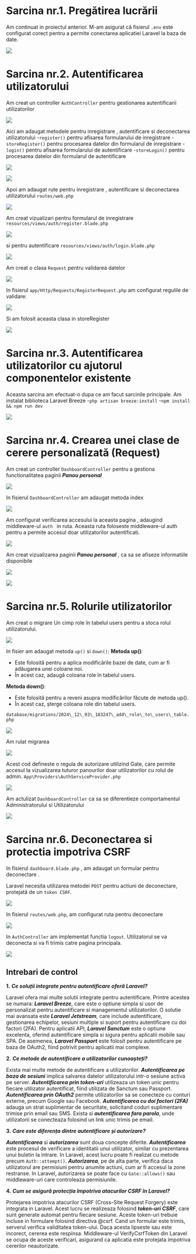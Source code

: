 # ﻿Sarcina nr.1. Pregătirea lucrării

Am continuat in proiectul anterior.
M-am asigurat că fisierul ```.env``` este configurat corect pentru a permite conectarea aplicatiei Laravel la baza de date.

![](Aspose.Words.a09baba9-efef-491d-ab5e-27bb4ab47323.001.jpeg)

# Sarcina nr.2. Autentificarea utilizatorului

Am creat un controller ```AuthController``` pentru gestionarea autentificarii utilizatorilor

![](Aspose.Words.a09baba9-efef-491d-ab5e-27bb4ab47323.002.png)

Aici am adaugat metodele pentru inregistrare , autentificare si deconectarea utilizatorului 
-```register()``` pentru afisarea formularului de inregistrare
-```storeRegister()``` pentru procesarea datelor din formularul de inregistrare 
-```login()``` pentru afisarea formularului de autentificare
-```storeLogin()``` pentru procesarea datelor din formularul de autentificare

![](Aspose.Words.a09baba9-efef-491d-ab5e-27bb4ab47323.003.jpeg)

![](Aspose.Words.a09baba9-efef-491d-ab5e-27bb4ab47323.004.jpeg)

Apoi am adaugat rute pentru inregistrare , autentificare si deconectarea utilizatorului ```routes/web.php```

![](Aspose.Words.a09baba9-efef-491d-ab5e-27bb4ab47323.005.jpeg)

Am creat vizualizari pentru formularul de inregistrare ```resources/views/auth/register.blade.php```

![](Aspose.Words.a09baba9-efef-491d-ab5e-27bb4ab47323.006.jpeg)

si pentru autentificare ```resources/views/auth/login.blade.php```

![](Aspose.Words.a09baba9-efef-491d-ab5e-27bb4ab47323.007.jpeg)

Am creat o clasa ```Request``` pentru validarea datelor

![](Aspose.Words.a09baba9-efef-491d-ab5e-27bb4ab47323.008.png)

In fisierul ```app/Http/Requests/RegisterRequest.php``` am configurat regulile de validare:

![](Aspose.Words.a09baba9-efef-491d-ab5e-27bb4ab47323.009.jpeg)

Si am folosit aceasta clasa in storeRegister

![](Aspose.Words.a09baba9-efef-491d-ab5e-27bb4ab47323.010.jpeg)

# Sarcina nr.3. Autentificarea utilizatorilor cu ajutorul componentelor existente

Aceasta sarcina am efectuat-o dupa ce am facut sarcinile principale. Am instalat biblioteca Laravel Breeze
-```php artisan breeze:install```
-```npm install && npm run dev```

![](Aspose.Words.a09baba9-efef-491d-ab5e-27bb4ab47323.011.png)

# Sarcina nr.4. Crearea unei clase de cerere personalizată (Request)

Am creat un controller ```DashboardController``` pentru a gestiona functionalitatea paginii ***Panou personal***

![](Aspose.Words.a09baba9-efef-491d-ab5e-27bb4ab47323.012.png)

In fisierul ```DashboardController``` am adaugat metoda index

![](Aspose.Words.a09baba9-efef-491d-ab5e-27bb4ab47323.013.jpeg)

Am configurat verificarea accesului la aceasta pagina , adaugind middleware-ul ```auth ``` in ruta. 
Aceasta ruta foloseste middleware-ul auth pentru a permite accesul doar utilizatorilor autentificati.

![](Aspose.Words.a09baba9-efef-491d-ab5e-27bb4ab47323.014.jpeg)

Am creat vizualizarea paginii ***Panou personal*** , ca sa se afiseze informatiile disponibile

![](Aspose.Words.a09baba9-efef-491d-ab5e-27bb4ab47323.015.png)

![](Aspose.Words.a09baba9-efef-491d-ab5e-27bb4ab47323.016.jpeg)

# Sarcina nr.5. Rolurile utilizatorilor

Am creat o migrare
Un cimp role în tabelul users pentru a stoca rolul utilizatorului.

![](Aspose.Words.a09baba9-efef-491d-ab5e-27bb4ab47323.017.png)

In fisier am adaugat metoda ```up()``` si ```down()```: 
**Metoda up()**:
- Este folosită pentru a aplica modificările bazei de date, cum ar fi adăugarea unei coloane noi.
- În acest caz, adaugă coloana role în tabelul users.

**Metoda down()**:
- Este folosită pentru a reveni asupra modificărilor făcute de metoda up().
- În acest caz, șterge coloana role din tabelul users.

```database/migrations/2024\_12\_03\_183247\_add\_role\_to\_users\_table.php```

![](Aspose.Words.a09baba9-efef-491d-ab5e-27bb4ab47323.018.jpeg)

Am rulat migrarea

![](Aspose.Words.a09baba9-efef-491d-ab5e-27bb4ab47323.019.jpeg)

Acest cod defineste o regula de autorizare utilizind Gate, care permite accesul la vizualizarea tuturor panourilor doar utilizatorilor cu rolul de admin.
```App\Providers\AuthServiceProvider.php```

![](Aspose.Words.a09baba9-efef-491d-ab5e-27bb4ab47323.020.jpeg)

Am actulizat ```DashboardController``` ca sa se diferentieze comportamentul Administratorului si Utilizatorului

![](Aspose.Words.a09baba9-efef-491d-ab5e-27bb4ab47323.021.jpeg)

# Sarcina nr.6. Deconectarea si protectia impotriva CSRF

In fisierul ```dashboard.blade.php``` , am adaugat un formular pentru deconectare .

Laravel necesita utilizarea metodei ```POST``` pentru actiuni de deconectare, protejată de un ```token CSRF```.

![](Aspose.Words.a09baba9-efef-491d-ab5e-27bb4ab47323.022.jpeg)

In fisierul ```routes/web.php```, am configurat ruta pentru deconectare

![](Aspose.Words.a09baba9-efef-491d-ab5e-27bb4ab47323.023.jpeg)

In ```AuthController``` am implementat functia ```logout```. 
Utilizatorul se va deconecta si va fi trimis catre pagina principala.

![](Aspose.Words.a09baba9-efef-491d-ab5e-27bb4ab47323.024.jpeg)

## Intrebari de control

**1.** ***Ce soluții integrate pentru autentificare oferă Laravel?***

Laravel ofera mai multe solutii integrate pentru autentificare. Printre acestea se numara:
***Laravel Breeze***, care este o optiune simpla si usor de personalizat pentru autentificare si managementul utilizatorilor.
O solutie mai avansata este ***Laravel Jetstream***, care include autentificare, gestionarea echipelor, sesiuni multiple si suport pentru autentificare cu doi factori (2FA).
Pentru aplicatii API, ***Laravel Sanctum*** este o optiune excelenta, oferind autentificare simpla si sigura pentru aplicatii mobile sau SPA.
De asemenea, ***Laravel Passport*** este folosit pentru autentificare pe baza de OAuth2, fiind potrivit pentru aplicatii mai complexe.

**2.** ***Ce metode de autentificare a utilizatorilor cunoașteți?***

Exista mai multe metode de autentificare a utilizatorilor.
***Autentificarea pe baza de sesiuni*** implica salvarea datelor utilizatorului intr-o sesiune activa pe server.
***Autentificarea prin token-uri*** utilizeaza un token unic pentru fiecare utilizator autentificat, fiind utilizata de Sanctum sau Passport.
***Autentificarea prin OAuth2*** permite utilizatorilor sa se conecteze cu conturi externe, precum Google sau Facebook.
***Autentificarea cu doi factori (2FA)*** adauga un strat suplimentar de securitate, solicitand coduri suplimentare trimise prin email sau SMS.
Exista si ***autentificarea fara parola***, unde utilizatorii se conecteaza folosind un link unic trimis pe email.

**3.** ***Care este diferența dintre autentificare și autorizare?***

***Autentificarea*** si ***autorizarea*** sunt doua concepte diferite.
***Autentificarea*** este procesul de verificare a identitatii unui utilizator, similar cu prezentarea unui buletin la intrare. In Laravel, acest lucru poate fi realizat cu metode precum ```Auth::attempt()```. ***Autorizarea***, pe de alta parte, verifica daca utilizatorul are permisiuni pentru anumite actiuni, cum ar fi accesul la zone restranse. In Laravel, autorizarea se poate face cu ```Gate::allows()``` sau middleware-uri care controleaza permisiunile.

**4.** ***Cum se asigură protecția împotriva atacurilor CSRF în Laravel?***

Protejarea impotriva atacurilor CSRF (Cross-Site Request Forgery) este integrata in Laravel. Acest lucru se realizeaza folosind ***token-uri CSRF***, care sunt generate automat pentru fiecare sesiune. Aceste token-uri trebuie incluse in formulare folosind directiva @csrf. Cand un formular este trimis, serverul verifica validitatea token-ului. Daca acesta lipseste sau este incorect, cererea este respinsa. Middleware-ul VerifyCsrfToken din Laravel se ocupa de aceste verificari, asigurand ca aplicatia este protejata impotriva cererilor neautorizate.
